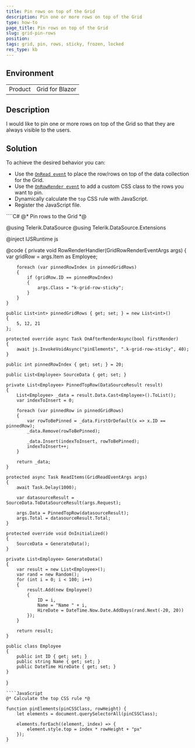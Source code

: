 ```yaml
---
title: Pin rows on top of the Grid 
description: Pin one or more rows on top of the Grid 
type: how-to
page_title: Pin rows on top of the Grid 
slug: grid-pin-rows
position: 
tags: grid, pin, rows, sticky, frozen, locked
res_type: kb
---
```


## Environment

<table>
    <tbody>
        <tr>
            <td>Product</td>
            <td>Grid for Blazor</td>
        </tr>
    </tbody>
</table>

## Description

I would like to pin one or more rows on top of the Grid so that they are always visible to the users.

## Solution

To achieve the desired behavior you can:

* Use the [`OnRead event`](slug://components/grid/manual-operations) to place the row/rows on top of the data collection for the Grid. 
* Use the [`OnRowRender event`](slug://grid-events#onrowrender) to add a custom CSS class to the rows you want to pin.
* Dynamically calculate the `top` CSS rule with JavaScript.
* Register the JavaScript file. 

<div class="skip-repl"></div>
````C#
@* Pin rows to the Grid *@

@using Telerik.DataSource
@using Telerik.DataSource.Extensions

@inject IJSRuntime js

<style>
    .k-grid-row-sticky {
        top: 0;
        z-index: auto;
        border: 0;
        position: static;
    }

        .k-grid-row-sticky td {
            border-bottom-width: 1px;
            border-top-width: 1px;
            position: sticky;
            top: inherit;
            bottom: inherit;
            z-index: 2;
            background-color: #f6f6f6;
            border-top-color: rgba(0, 0, 0, 0.3);
            border-bottom-color: rgba(0, 0, 0, 0.3);
        }
</style>

<TelerikGrid TItem="@Employee"
             OnRead="@ReadItems"
             Sortable="true"
             ScrollMode="@GridScrollMode.Scrollable"
             Height="600px"
             RowHeight="40"
             OnRowRender="@RowRenderHandler">
    <GridColumns>
        <GridColumn Field=@nameof(Employee.ID) />
        <GridColumn Field=@nameof(Employee.Name) Title="Name" />
        <GridColumn Field=@nameof(Employee.HireDate) Title="Hire Date" />
    </GridColumns>
</TelerikGrid>

@code {
    private void RowRenderHandler(GridRowRenderEventArgs args)
    {
        var gridRow = args.Item as Employee;

        foreach (var pinnedRowIndex in pinnedGridRows)
        {
            if (gridRow.ID == pinnedRowIndex)
            {
                args.Class = "k-grid-row-sticky";
            }
        }
    }

    public List<int> pinnedGridRows { get; set; } = new List<int>()
    {
        5, 12, 21
    };

    protected override async Task OnAfterRenderAsync(bool firstRender)
    {
        await js.InvokeVoidAsync("pinElements", ".k-grid-row-sticky", 40);
    }

    public int pinnedRowIndex { get; set; } = 20;

    public List<Employee> SourceData { get; set; }

    private List<Employee> PinnedTopRow(DataSourceResult result)
    {
        List<Employee> _data = result.Data.Cast<Employee>().ToList();
        var indexToInsert = 0;

        foreach (var pinnedRow in pinnedGridRows)
        {
            var rowToBePinned = _data.FirstOrDefault(x => x.ID == pinnedRow);
            _data.Remove(rowToBePinned);

            _data.Insert(indexToInsert, rowToBePinned);
            indexToInsert++;
        }

        return _data;
    }

    protected async Task ReadItems(GridReadEventArgs args)
    {
        await Task.Delay(1000);

        var datasourceResult = SourceData.ToDataSourceResult(args.Request);

        args.Data = PinnedTopRow(datasourceResult);
        args.Total = datasourceResult.Total;
    }

    protected override void OnInitialized()
    {
        SourceData = GenerateData();
    }

    private List<Employee> GenerateData()
    {
        var result = new List<Employee>();
        var rand = new Random();
        for (int i = 0; i < 100; i++)
        {
            result.Add(new Employee()
            {
                ID = i,
                Name = "Name " + i,
                HireDate = DateTime.Now.Date.AddDays(rand.Next(-20, 20))
            });
        }

        return result;
    }

    public class Employee
    {
        public int ID { get; set; }
        public string Name { get; set; }
        public DateTime HireDate { get; set; }
    }
}
````
````JavaScript
@* Calculate the top CSS rule *@

function pinElements(pinCSSClass, rowHeight) {
    let elements = document.querySelectorAll(pinCSSClass);

    elements.forEach((element, index) => {
        element.style.top = index * rowHeight + "px"
    });
}
````